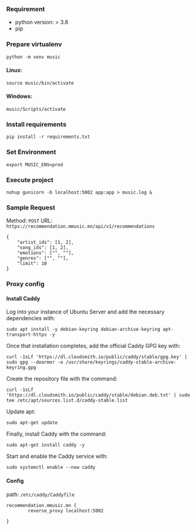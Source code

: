 ### Requirement
- python version: > 3.8
- pip 

### Prepare virtualenv
`python -m venv music`

#### Linux:
`source music/bin/activate`

#### Windows: 
`music/Scripts/activate`

### Install requirements
`pip install -r requirements.txt`

### Set Environment
`export MUSIC_ENV=prod`

### Execute project
```
nohup gunicorn -b localhost:5002 app:app > music.log &
```

### Sample Request
Method: `POST`
URL: `https://recommendation.mmusic.mn/api/v1/recommendations`
```
{
    "artist_ids": [1, 2],
    "song_ids": [1, 2],
    "emotions": ["", ""],
    "genres": ["", ""],
    "limit": 10
}
```

### Proxy config

#### Install Caddy

Log into your instance of Ubuntu Server and add the necessary dependencies with:

`sudo apt install -y debian-keyring debian-archive-keyring apt-transport-https -y`

Once that installation completes, add the official Caddy GPG key with:

`curl -1sLf 'https://dl.cloudsmith.io/public/caddy/stable/gpg.key' | sudo gpg --dearmor -o /usr/share/keyrings/caddy-stable-archive-keyring.gpg`

Create the repository file with the command:

`curl -1sLf 'https://dl.cloudsmith.io/public/caddy/stable/debian.deb.txt' | sudo tee /etc/apt/sources.list.d/caddy-stable.list`

Update apt:

`sudo apt-get update`

Finally, install Caddy with the command:

`sudo apt-get install caddy -y`

Start and enable the Caddy service with:

`sudo systemctl enable --now caddy`


#### Config
path: `/etc/caddy/Caddyfile`
```
recommendation.mmusic.mn {
        reverse_proxy localhost:5002	

}

```
